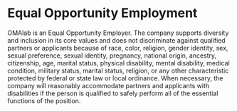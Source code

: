 # Equal Opportunity Employment

OMAlab is an Equal Opportunity Employer. The company supports diversity and inclusion in its core values and does not discriminate against qualified partners or applicants because of race, color, religion, gender identity, sex, sexual preference, sexual identity, pregnancy, national origin, ancestry, citizenship, age, marital status, physical disability, mental disability, medical condition, military status, marital status, religion, or any other characteristic protected by federal or state law or local ordinance. When necessary, the company will reasonably accommodate partners and applicants with disabilities if the person is qualified to safely perform all of the essential functions of the position.



 

